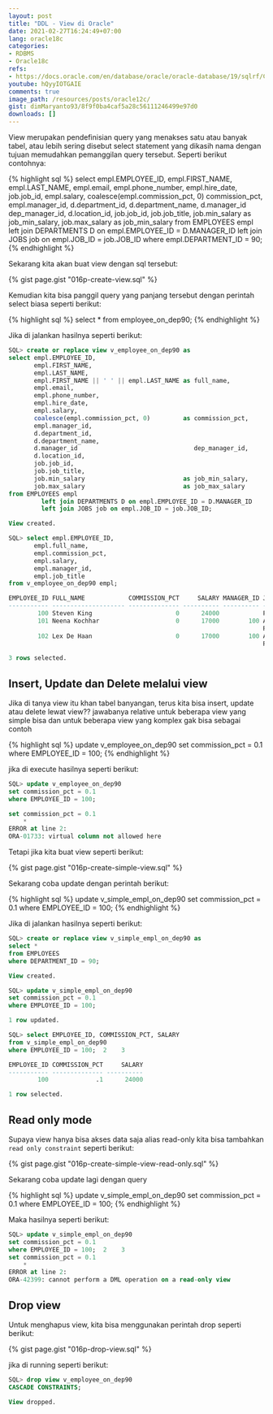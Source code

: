 ```yaml
---
layout: post
title: "DDL - View di Oracle"
date: 2021-02-27T16:24:49+07:00
lang: oracle18c
categories:
- RDBMS
- Oracle18c
refs: 
- https://docs.oracle.com/en/database/oracle/oracle-database/19/sqlrf/CREATE-VIEW.html#GUID-61D2D2B4-DACC-4C7C-89EB-7E50D9594D30
youtube: hQyyIOTGAIE
comments: true
image_path: /resources/posts/oracle12c/
gist: dimMaryanto93/8f9f0ba4caf5a28c56111246499e97d0
downloads: []
---
```


View merupakan pendefinisian query yang menakses satu atau banyak tabel, atau lebih sering disebut select statement yang dikasih nama dengan tujuan memudahkan pemanggilan query tersebut. Seperti berikut contohnya:

{% highlight sql %}
select empl.EMPLOYEE_ID,
       empl.FIRST_NAME,
       empl.LAST_NAME,
       empl.email,
       empl.phone_number,
       empl.hire_date,
       job.job_id,
       empl.salary,
       coalesce(empl.commission_pct, 0) commission_pct,
       empl.manager_id,
       d.department_id,
       d.department_name,
       d.manager_id                     dep_manager_id,
       d.location_id,
       job.job_id,
       job.job_title,
       job.min_salary as                job_min_salary,
       job.max_salary as                job_min_salary
from EMPLOYEES empl
         left join DEPARTMENTS D on empl.EMPLOYEE_ID = D.MANAGER_ID
         left join JOBS job on empl.JOB_ID = job.JOB_ID
where empl.DEPARTMENT_ID = 90;
{% endhighlight %}

Sekarang kita akan buat view dengan sql tersebut:

{% gist page.gist "016p-create-view.sql" %}

Kemudian kita bisa panggil query yang panjang tersebut dengan perintah select biasa seperti berikut:

{% highlight sql %}
select * from employee_on_dep90;
{% endhighlight %}

Jika di jalankan hasilnya seperti berikut:

```sql
SQL> create or replace view v_employee_on_dep90 as
select empl.EMPLOYEE_ID,
       empl.FIRST_NAME,
       empl.LAST_NAME,
       empl.FIRST_NAME || ' ' || empl.LAST_NAME as full_name,
       empl.email,
       empl.phone_number,
       empl.hire_date,
       empl.salary,
       coalesce(empl.commission_pct, 0)         as commission_pct,
       empl.manager_id,
       d.department_id,
       d.department_name,
       d.manager_id                                dep_manager_id,
       d.location_id,
       job.job_id,
       job.job_title,
       job.min_salary                           as job_min_salary,
       job.max_salary                           as job_max_salary
from EMPLOYEES empl
         left join DEPARTMENTS D on empl.EMPLOYEE_ID = D.MANAGER_ID
         left join JOBS job on empl.JOB_ID = job.JOB_ID;

View created.

SQL> select empl.EMPLOYEE_ID,
       empl.full_name,
       empl.commission_pct,
       empl.salary,
       empl.manager_id,
       empl.job_title
from v_employee_on_dep90 empl;

EMPLOYEE_ID FULL_NAME            COMMISSION_PCT     SALARY MANAGER_ID JOB_TITLE
----------- -------------------- -------------- ---------- ---------- --------------------
        100 Steven King                       0      24000            President
        101 Neena Kochhar                     0      17000        100 Administration Vice
                                                                      President
        102 Lex De Haan                       0      17000        100 Administration Vice
                                                                      President

3 rows selected.
```

## Insert, Update dan Delete melalui view

Jika di tanya view itu khan tabel banyangan, terus kita bisa insert, update atau delete lewat view?? jawabanya relative untuk beberapa view yang simple bisa dan untuk beberapa view yang komplex gak bisa sebagai contoh 

{% highlight sql %}
update v_employee_on_dep90
set commission_pct = 0.1
where EMPLOYEE_ID = 100;
{% endhighlight %}

jika di execute hasilnya seperti berikut:

```sql
SQL> update v_employee_on_dep90
set commission_pct = 0.1
where EMPLOYEE_ID = 100;

set commission_pct = 0.1
    *
ERROR at line 2:
ORA-01733: virtual column not allowed here
```

Tetapi jika kita buat view seperti berikut:

{% gist page.gist "016p-create-simple-view.sql" %}

Sekarang coba update dengan perintah berikut:

{% highlight sql %}
update v_simple_empl_on_dep90
set commission_pct = 0.1
where EMPLOYEE_ID = 100;
{% endhighlight %}

Jika di jalankan hasilnya seperti berikut:

```sql
SQL> create or replace view v_simple_empl_on_dep90 as
select *
from EMPLOYEES
where DEPARTMENT_ID = 90;

View created.

SQL> update v_simple_empl_on_dep90
set commission_pct = 0.1
where EMPLOYEE_ID = 100;

1 row updated.

SQL> select EMPLOYEE_ID, COMMISSION_PCT, SALARY
from v_simple_empl_on_dep90
where EMPLOYEE_ID = 100;  2    3

EMPLOYEE_ID COMMISSION_PCT     SALARY
----------- -------------- ----------
        100             .1      24000

1 row selected.
```

## Read only mode

Supaya view hanya bisa akses data saja alias read-only kita bisa tambahkan `read only constraint` seperti berikut:

{% gist page.gist "016p-create-simple-view-read-only.sql" %}

Sekarang coba update lagi dengan query 

{% highlight sql %}
update v_simple_empl_on_dep90
set commission_pct = 0.1
where EMPLOYEE_ID = 100;
{% endhighlight %}

Maka hasilnya seperti berikut:

```sql
SQL> update v_simple_empl_on_dep90
set commission_pct = 0.1
where EMPLOYEE_ID = 100;  2    3
set commission_pct = 0.1
    *
ERROR at line 2:
ORA-42399: cannot perform a DML operation on a read-only view
```

## Drop view

Untuk menghapus view, kita bisa menggunakan perintah drop seperti berikut:

{% gist page.gist "016p-drop-view.sql" %}

jika di running seperti berikut:

```sql
SQL> drop view v_employee_on_dep90 
CASCADE CONSTRAINTS;

View dropped.
```